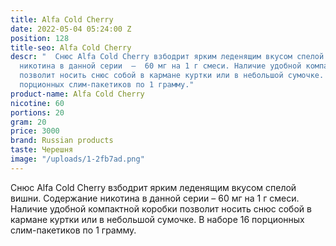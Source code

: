 ```yaml
---
title: Alfa Cold Cherry
date: 2022-05-04 05:24:00 Z
position: 128
title-seo: Alfa Cold Cherry
descr: "  Снюс Alfa Cold Cherry взбодрит ярким леденящим вкусом спелой вишни. Содержание
  никотина в данной серии  –  60 мг на 1 г смеси. Наличие удобной компактной коробки
  позволит носить снюс собой в кармане куртки или в небольшой сумочке. В наборе 16
  порционных слим-пакетиков по 1 грамму."
product-name: Alfa Cold Cherry
nicotine: 60
portions: 20
gram: 20
price: 3000
brand: Russian products
taste: Черешня
image: "/uploads/1-2fb7ad.png"
---
```


  Снюс Alfa Cold Cherry взбодрит ярким леденящим вкусом спелой вишни. Содержание никотина в данной серии  –  60 мг на 1 г смеси. Наличие удобной компактной коробки позволит носить снюс собой в кармане куртки или в небольшой сумочке. В наборе 16 порционных слим-пакетиков по 1 грамму.